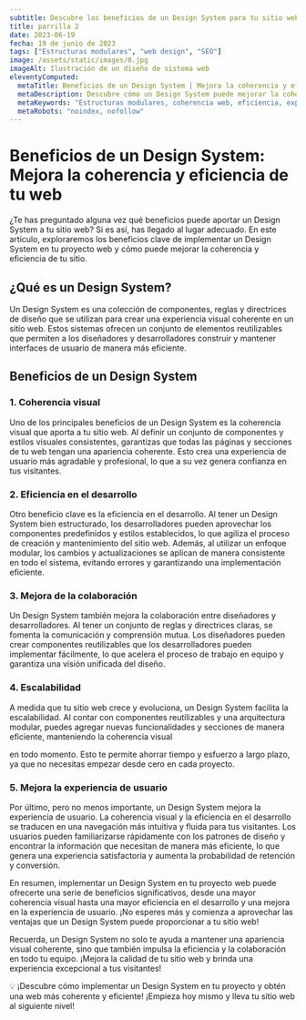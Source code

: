 ```yaml
---
subtitle: Descubre los beneficios de un Design System para tu sitio web
title: parrilla 2
date: 2023-06-19
fecha: 19 de junio de 2023
tags: ["Estructuras modulares", "web design", "SEO"]
image: /assets/static/images/8.jpg
imageAlt: Ilustración de un diseño de sistema web
eleventyComputed:
  metaTitle: Beneficios de un Design System | Mejora la coherencia y eficiencia de tu web
  metaDescription: Descubre cómo un Design System puede mejorar la coherencia y eficiencia de tu sitio web. Obtén más clics y mejora la experiencia de usuario. 💡 ¡Conoce los beneficios ahora!
  metaKeywords: "Estructuras modulares, coherencia web, eficiencia, experiencia de usuario"
  metaRobots: "noindex, nofollow"
---
```


# Beneficios de un Design System: Mejora la coherencia y eficiencia de tu web

¿Te has preguntado alguna vez qué beneficios puede aportar un Design System a tu sitio web? Si es así, has llegado al lugar adecuado. En este artículo, exploraremos los beneficios clave de implementar un Design System en tu proyecto web y cómo puede mejorar la coherencia y eficiencia de tu sitio.

## ¿Qué es un Design System?

Un Design System es una colección de componentes, reglas y directrices de diseño que se utilizan para crear una experiencia visual coherente en un sitio web. Estos sistemas ofrecen un conjunto de elementos reutilizables que permiten a los diseñadores y desarrolladores construir y mantener interfaces de usuario de manera más eficiente.

## Beneficios de un Design System

### 1. Coherencia visual

Uno de los principales beneficios de un Design System es la coherencia visual que aporta a tu sitio web. Al definir un conjunto de componentes y estilos visuales consistentes, garantizas que todas las páginas y secciones de tu web tengan una apariencia coherente. Esto crea una experiencia de usuario más agradable y profesional, lo que a su vez genera confianza en tus visitantes.

### 2. Eficiencia en el desarrollo

Otro beneficio clave es la eficiencia en el desarrollo. Al tener un Design System bien estructurado, los desarrolladores pueden aprovechar los componentes predefinidos y estilos establecidos, lo que agiliza el proceso de creación y mantenimiento del sitio web. Además, al utilizar un enfoque modular, los cambios y actualizaciones se aplican de manera consistente en todo el sistema, evitando errores y garantizando una implementación eficiente.

### 3. Mejora de la colaboración

Un Design System también mejora la colaboración entre diseñadores y desarrolladores. Al tener un conjunto de reglas y directrices claras, se fomenta la comunicación y comprensión mutua. Los diseñadores pueden crear componentes reutilizables que los desarrolladores pueden implementar fácilmente, lo que acelera el proceso de trabajo en equipo y garantiza una visión unificada del diseño.

### 4. Escalabilidad

A medida que tu sitio web crece y evoluciona, un Design System facilita la escalabilidad. Al contar con componentes reutilizables y una arquitectura modular, puedes agregar nuevas funcionalidades y secciones de manera eficiente, manteniendo la coherencia visual

 en todo momento. Esto te permite ahorrar tiempo y esfuerzo a largo plazo, ya que no necesitas empezar desde cero en cada proyecto.

### 5. Mejora la experiencia de usuario

Por último, pero no menos importante, un Design System mejora la experiencia de usuario. La coherencia visual y la eficiencia en el desarrollo se traducen en una navegación más intuitiva y fluida para tus visitantes. Los usuarios pueden familiarizarse rápidamente con los patrones de diseño y encontrar la información que necesitan de manera más eficiente, lo que genera una experiencia satisfactoria y aumenta la probabilidad de retención y conversión.

En resumen, implementar un Design System en tu proyecto web puede ofrecerte una serie de beneficios significativos, desde una mayor coherencia visual hasta una mayor eficiencia en el desarrollo y una mejora en la experiencia de usuario. ¡No esperes más y comienza a aprovechar las ventajas que un Design System puede proporcionar a tu sitio web!

Recuerda, un Design System no solo te ayuda a mantener una apariencia visual coherente, sino que también impulsa la eficiencia y la colaboración en todo tu equipo. ¡Mejora la calidad de tu sitio web y brinda una experiencia excepcional a tus visitantes!

💡 ¡Descubre cómo implementar un Design System en tu proyecto y obtén una web más coherente y eficiente! ¡Empieza hoy mismo y lleva tu sitio web al siguiente nivel!

